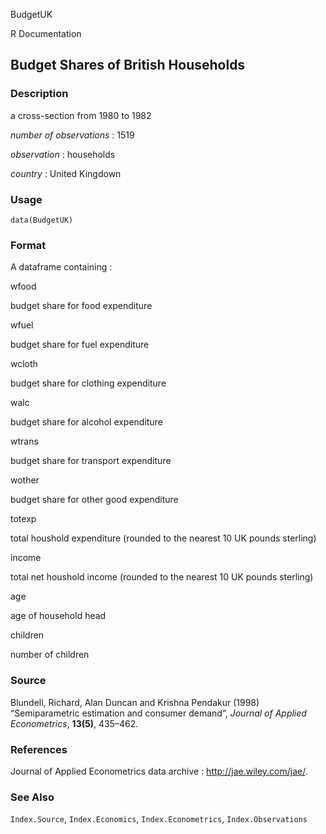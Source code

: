 BudgetUK

R Documentation

## Budget Shares of British Households

### Description

a cross-section from 1980 to 1982

_number of observations_ : 1519

_observation_ : households

_country_ : United Kingdown

### Usage

    data(BudgetUK)

### Format

A dataframe containing :

wfood

budget share for food expenditure

wfuel

budget share for fuel expenditure

wcloth

budget share for clothing expenditure

walc

budget share for alcohol expenditure

wtrans

budget share for transport expenditure

wother

budget share for other good expenditure

totexp

total houshold expenditure (rounded to the nearest 10 UK pounds sterling)

income

total net houshold income (rounded to the nearest 10 UK pounds sterling)

age

age of household head

children

number of children

### Source

Blundell, Richard, Alan Duncan and Krishna Pendakur (1998) “Semiparametric
estimation and consumer demand”, _Journal of Applied Econometrics_, **13(5)**,
435–462.

### References

Journal of Applied Econometrics data archive : <http://jae.wiley.com/jae/>.

### See Also

`Index.Source`, `Index.Economics`, `Index.Econometrics`, `Index.Observations`

